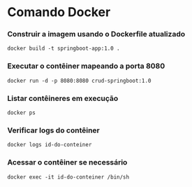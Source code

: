 # Comando Docker
### Construir a imagem usando o Dockerfile atualizado
`docker build -t springboot-app:1.0 .`
### Executar o contêiner mapeando a porta 8080
`docker run -d -p 8080:8080 crud-springboot:1.0`
### Listar contêineres em execução
`docker ps`
### Verificar logs do contêiner
`docker logs id-do-conteiner`
### Acessar o contêiner se necessário
`docker exec -it id-do-conteiner /bin/sh`